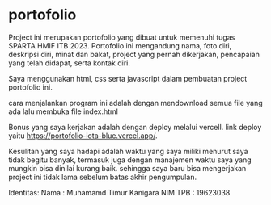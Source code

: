 ﻿# portofolio


Project ini merupakan portofolio yang dibuat untuk memenuhi tugas SPARTA HMIF ITB 2023. 
Portofolio ini mengandung nama, foto diri, deskripsi diri, minat dan bakat, project yang pernah dikerjakan, pencapaian yang telah didapat, serta kontak diri.

Saya menggunakan html, css serta javascript dalam pembuatan project portofolio ini.

cara menjalankan program ini adalah dengan mendownload semua file yang ada lalu membuka file index.html

Bonus yang saya kerjakan adalah dengan deploy melalui vercell.
link deploy yaitu https://portofolio-iota-blue.vercel.app/.

Kesulitan yang saya hadapi adalah waktu yang saya miliki menurut saya tidak begitu banyak, termasuk juga dengan manajemen waktu saya yang mungkin bisa dinilai kurang baik. sehingga saya baru bisa mengerjakan project ini tidak lama sebelum batas akhir pengumpulan.

Identitas:
Nama : Muhamamd Timur Kanigara
NIM TPB : 19623038
